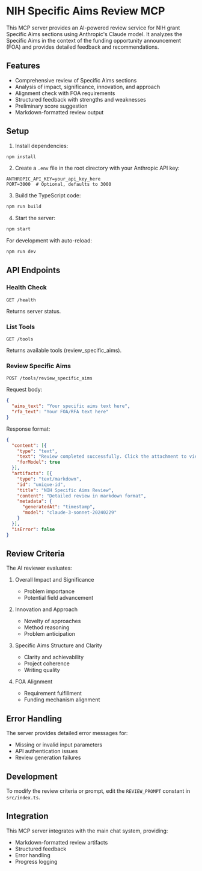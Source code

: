 # NIH Specific Aims Review MCP

This MCP server provides an AI-powered review service for NIH grant Specific Aims sections using Anthropic's Claude model. It analyzes the Specific Aims in the context of the funding opportunity announcement (FOA) and provides detailed feedback and recommendations.

## Features

- Comprehensive review of Specific Aims sections
- Analysis of impact, significance, innovation, and approach
- Alignment check with FOA requirements
- Structured feedback with strengths and weaknesses
- Preliminary score suggestion
- Markdown-formatted review output

## Setup

1. Install dependencies:
```bash
npm install
```

2. Create a `.env` file in the root directory with your Anthropic API key:
```
ANTHROPIC_API_KEY=your_api_key_here
PORT=3000  # Optional, defaults to 3000
```

3. Build the TypeScript code:
```bash
npm run build
```

4. Start the server:
```bash
npm start
```

For development with auto-reload:
```bash
npm run dev
```

## API Endpoints

### Health Check
```
GET /health
```
Returns server status.

### List Tools
```
GET /tools
```
Returns available tools (review_specific_aims).

### Review Specific Aims
```
POST /tools/review_specific_aims
```

Request body:
```json
{
  "aims_text": "Your specific aims text here",
  "rfa_text": "Your FOA/RFA text here"
}
```

Response format:
```json
{
  "content": [{
    "type": "text",
    "text": "Review completed successfully. Click the attachment to view the detailed review.",
    "forModel": true
  }],
  "artifacts": [{
    "type": "text/markdown",
    "id": "unique-id",
    "title": "NIH Specific Aims Review",
    "content": "Detailed review in markdown format",
    "metadata": {
      "generatedAt": "timestamp",
      "model": "claude-3-sonnet-20240229"
    }
  }],
  "isError": false
}
```

## Review Criteria

The AI reviewer evaluates:

1. Overall Impact and Significance
   - Problem importance
   - Potential field advancement

2. Innovation and Approach
   - Novelty of approaches
   - Method reasoning
   - Problem anticipation

3. Specific Aims Structure and Clarity
   - Clarity and achievability
   - Project coherence
   - Writing quality

4. FOA Alignment
   - Requirement fulfillment
   - Funding mechanism alignment

## Error Handling

The server provides detailed error messages for:
- Missing or invalid input parameters
- API authentication issues
- Review generation failures

## Development

To modify the review criteria or prompt, edit the `REVIEW_PROMPT` constant in `src/index.ts`.

## Integration

This MCP server integrates with the main chat system, providing:
- Markdown-formatted review artifacts
- Structured feedback
- Error handling
- Progress logging 